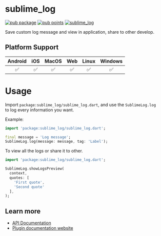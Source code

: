 # sublime_log

[![pub package](https://img.shields.io/pub/v/sublime_log.svg)](https://pub.dev/packages/sublime_log)
[![pub points](https://img.shields.io/pub/points/sublime_log?color=2E8B57&label=pub%20points)](https://pub.dev/packages/sublime_log/score)
[![sublime_log](https://github.com/tusaamf/sublime_log/actions/workflows/sublime_log.yml/badge.svg)](https://github.com/tusaamf/sublime_log/actions/workflows/sublime_log.yml)

Save custom log message and view in application, share to other develop.

## Platform Support

| Android | iOS | MacOS | Web | Linux | Windows |
| :-----: | :-: | :---: | :-: | :---: | :-----: |
|   ✅    | ✅  |  ✅   | ✅  |  ✅   |   ✅    |

# Usage

Import `package:sublime_log/sublime_log.dart`, and use the `SublimeLog.log` to log every information
you want.

Example:

```dart
import 'package:sublime_log/sublime_log.dart';

final message = 'Log message';
SublimeLog.log(message: message, tag: 'Label');
```

To view all the logs or share it to other.

```dart
import 'package:sublime_log/sublime_log.dart';

SublimeLog.showLogsPreview(
  context,
  quotes: [
    'First quote',
    'Second quote'
  ],
);
```

## Learn more

- [API Documentation](https://pub.dev/documentation/sublime_log/latest/sublime_log/sublime_log-library.html)
- [Plugin documentation website](https://plus.fluttercommunity.dev/docs/sublime_log/overview)